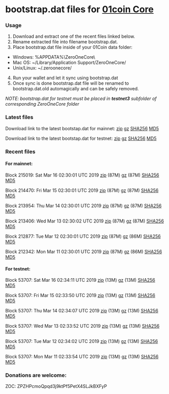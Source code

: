# bootstrap.dat files for [01coin Core](https://01coin.io)

### Usage

1. Download and extract one of the recent files linked below.
2. Rename extracted file into filename bootstrap.dat.
3. Place bootstrap.dat file inside of your 01Coin data folder:
 - Windows: %APPDATA%\ZeroOneCore\
 - Mac OS: ~/Library/Application Support/ZeroOneCore/
 - Unix/Linux: ~/.zeroonecore/
4. Run your wallet and let it sync using bootstrap.dat
5. Once sync is done bootstrap.dat file will be renamed to bootstrap.dat.old automagically and can be safely removed.

_NOTE: bootstrap.dat for testnet must be placed in **testnet3** subfolder of corresponding ZeroOneCore folder_

### Latest files
Download link to the latest bootstap.dat for mainnet: [zip](https://files.01coin.io/mainnet/bootstrap.dat.zip) [gz](https://files.01coin.io/mainnet/bootstrap.dat.tar.gz) [SHA256](https://files.01coin.io/mainnet/sha256.txt) [MD5](https://files.01coin.io/mainnet/md5.txt)

Download link to the latest bootstap.dat for testnet: [zip](https://files.01coin.io/testnet/bootstrap.dat.zip) [gz](https://files.01coin.io/testnet/bootstrap.dat.tar.gz) [SHA256](https://files.01coin.io/testnet/sha256.txt) [MD5](https://files.01coin.io/testnet/md5.txt)

### Recent files

#### For mainnet:

Block 215019: Sat Mar 16 02:30:01 UTC 2019 [zip](https://files.01coin.io/mainnet/2019-03-16/bootstrap.dat.zip) (87M) [gz](https://files.01coin.io/mainnet/2019-03-16/bootstrap.dat.tar.gz) (87M) [SHA256](https://files.01coin.io/mainnet/2019-03-16/sha256.txt) [MD5](https://files.01coin.io/mainnet/2019-03-16/md5.txt)

Block 214470: Fri Mar 15 02:30:01 UTC 2019 [zip](https://files.01coin.io/mainnet/2019-03-15/bootstrap.dat.zip) (87M) [gz](https://files.01coin.io/mainnet/2019-03-15/bootstrap.dat.tar.gz) (87M) [SHA256](https://files.01coin.io/mainnet/2019-03-15/sha256.txt) [MD5](https://files.01coin.io/mainnet/2019-03-15/md5.txt)

Block 213954: Thu Mar 14 02:30:01 UTC 2019 [zip](https://files.01coin.io/mainnet/2019-03-14/bootstrap.dat.zip) (87M) [gz](https://files.01coin.io/mainnet/2019-03-14/bootstrap.dat.tar.gz) (87M) [SHA256](https://files.01coin.io/mainnet/2019-03-14/sha256.txt) [MD5](https://files.01coin.io/mainnet/2019-03-14/md5.txt)

Block 213406: Wed Mar 13 02:30:02 UTC 2019 [zip](https://files.01coin.io/mainnet/2019-03-13/bootstrap.dat.zip) (87M) [gz](https://files.01coin.io/mainnet/2019-03-13/bootstrap.dat.tar.gz) (87M) [SHA256](https://files.01coin.io/mainnet/2019-03-13/sha256.txt) [MD5](https://files.01coin.io/mainnet/2019-03-13/md5.txt)

Block 212877: Tue Mar 12 02:30:01 UTC 2019 [zip](https://files.01coin.io/mainnet/2019-03-12/bootstrap.dat.zip) (87M) [gz](https://files.01coin.io/mainnet/2019-03-12/bootstrap.dat.tar.gz) (86M) [SHA256](https://files.01coin.io/mainnet/2019-03-12/sha256.txt) [MD5](https://files.01coin.io/mainnet/2019-03-12/md5.txt)

Block 212342: Mon Mar 11 02:30:01 UTC 2019 [zip](https://files.01coin.io/mainnet/2019-03-11/bootstrap.dat.zip) (87M) [gz](https://files.01coin.io/mainnet/2019-03-11/bootstrap.dat.tar.gz) (86M) [SHA256](https://files.01coin.io/mainnet/2019-03-11/sha256.txt) [MD5](https://files.01coin.io/mainnet/2019-03-11/md5.txt)


#### For testnet:

Block 53707: Sat Mar 16 02:34:11 UTC 2019 [zip](https://files.01coin.io/testnet/2019-03-16/bootstrap.dat.zip) (13M) [gz](https://files.01coin.io/testnet/2019-03-16/bootstrap.dat.tar.gz) (13M) [SHA256](https://files.01coin.io/testnet/2019-03-16/sha256.txt) [MD5](https://files.01coin.io/testnet/2019-03-16/md5.txt)

Block 53707: Fri Mar 15 02:33:50 UTC 2019 [zip](https://files.01coin.io/testnet/2019-03-15/bootstrap.dat.zip) (13M) [gz](https://files.01coin.io/testnet/2019-03-15/bootstrap.dat.tar.gz) (13M) [SHA256](https://files.01coin.io/testnet/2019-03-15/sha256.txt) [MD5](https://files.01coin.io/testnet/2019-03-15/md5.txt)

Block 53707: Thu Mar 14 02:34:07 UTC 2019 [zip](https://files.01coin.io/testnet/2019-03-14/bootstrap.dat.zip) (13M) [gz](https://files.01coin.io/testnet/2019-03-14/bootstrap.dat.tar.gz) (13M) [SHA256](https://files.01coin.io/testnet/2019-03-14/sha256.txt) [MD5](https://files.01coin.io/testnet/2019-03-14/md5.txt)

Block 53707: Wed Mar 13 02:33:52 UTC 2019 [zip](https://files.01coin.io/testnet/2019-03-13/bootstrap.dat.zip) (13M) [gz](https://files.01coin.io/testnet/2019-03-13/bootstrap.dat.tar.gz) (13M) [SHA256](https://files.01coin.io/testnet/2019-03-13/sha256.txt) [MD5](https://files.01coin.io/testnet/2019-03-13/md5.txt)

Block 53707: Tue Mar 12 02:34:02 UTC 2019 [zip](https://files.01coin.io/testnet/2019-03-12/bootstrap.dat.zip) (13M) [gz](https://files.01coin.io/testnet/2019-03-12/bootstrap.dat.tar.gz) (13M) [SHA256](https://files.01coin.io/testnet/2019-03-12/sha256.txt) [MD5](https://files.01coin.io/testnet/2019-03-12/md5.txt)

Block 53707: Mon Mar 11 02:33:54 UTC 2019 [zip](https://files.01coin.io/testnet/2019-03-11/bootstrap.dat.zip) (13M) [gz](https://files.01coin.io/testnet/2019-03-11/bootstrap.dat.tar.gz) (13M) [SHA256](https://files.01coin.io/testnet/2019-03-11/sha256.txt) [MD5](https://files.01coin.io/testnet/2019-03-11/md5.txt)


### Donations are welcome:

ZOC: ZPZHPcmoQpqd3j9ktPf5PetX4SLJkBXFyP
